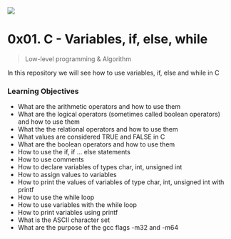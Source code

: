 ![](https://cdnp1.stackassets.com/dbd8b662370e2dd5283d3f352802c43c79b15f8d/store/opt/596/298/abf733ad50de70c3ad93f8b34f894876f93318a2aff76ccc7504ecce0fc1/product_16032_product_shot_wide_image.jpg)
# 0x01. C - Variables, if, else, while
> Low-level programming & Algorithm

In this repository we will see how to use variables, if, else and while in C
### Learning Objectives
-   What are the arithmetic operators and how to use them
-   What are the logical operators (sometimes called boolean operators) and how to use them
-   What the the relational operators and how to use them
-   What values are considered TRUE and FALSE in C
-   What are the boolean operators and how to use them
-   How to use the if, if ... else statements
-   How to use comments
-   How to declare variables of types char, int, unsigned int
-   How to assign values to variables
-   How to print the values of variables of type char, int, unsigned int with printf
-   How to use the while loop
-   How to use variables with the while loop
-   How to print variables using printf
-   What is the ASCII character set
-   What are the purpose of the gcc flags -m32 and -m64